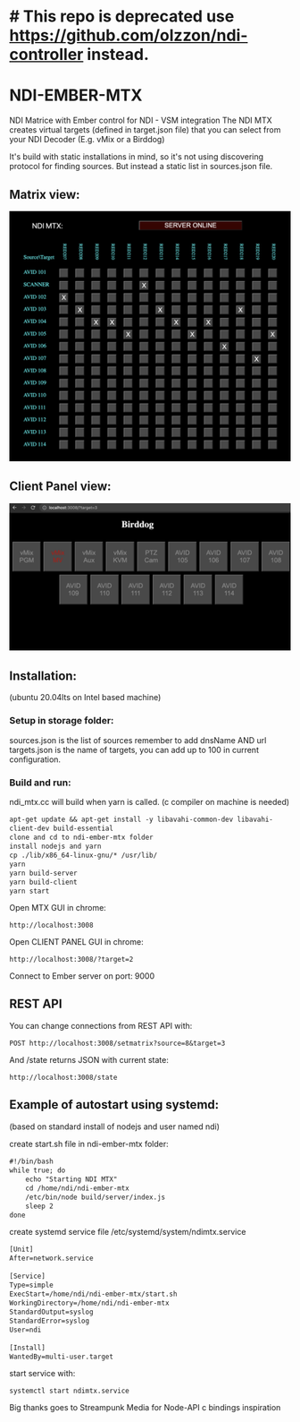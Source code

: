 # # This repo is deprecated use https://github.com/olzzon/ndi-controller instead.

# NDI-EMBER-MTX


NDI Matrice with Ember control for NDI - VSM integration
The NDI MTX creates virtual targets (defined in target.json file) that you can select from your NDI Decoder (E.g. vMix or a Birddog)

It's build with static installations in mind, so it's not using discovering protocol for finding sources. But instead a static list in sources.json file.

## Matrix view:
<img src="doc/mtx.png">

## Client Panel view:
<img src="doc/clientpanel.png">

## Installation: 
(ubuntu 20.04lts on Intel based machine)

### Setup in storage folder:
sources.json is the list of sources remember to add dnsName AND url
targets.json is the name of targets, you can add up to 100 in current configuration.

### Build and run:
ndi_mtx.cc will build when yarn is called.
(c compiler on machine is needed)
```
apt-get update && apt-get install -y libavahi-common-dev libavahi-client-dev build-essential
clone and cd to ndi-ember-mtx folder
install nodejs and yarn
cp ./lib/x86_64-linux-gnu/* /usr/lib/
yarn
yarn build-server
yarn build-client
yarn start
```

Open MTX GUI in chrome:
```
http://localhost:3008
```

Open CLIENT PANEL GUI in chrome:
```
http://localhost:3008/?target=2
```

Connect to Ember server on port: 9000

## REST API
You can change connections from REST API with:
```
POST http://localhost:3008/setmatrix?source=8&target=3
```
And /state returns JSON with current state:
```
http://localhost:3008/state
```

## Example of autostart using systemd:
(based on standard install of nodejs and user named ndi)

create start.sh file in ndi-ember-mtx folder:
```
#!/bin/bash
while true; do
    echo "Starting NDI MTX"
    cd /home/ndi/ndi-ember-mtx
    /etc/bin/node build/server/index.js
    sleep 2
done
```

create systemd service file /etc/systemd/system/ndimtx.service
```
[Unit]
After=network.service

[Service]
Type=simple
ExecStart=/home/ndi/ndi-ember-mtx/start.sh
WorkingDirectory=/home/ndi/ndi-ember-mtx
StandardOutput=syslog
StandardError=syslog
User=ndi

[Install]
WantedBy=multi-user.target
```
start service with:
```
systemctl start ndimtx.service
```


Big thanks goes to Streampunk Media for Node-API c bindings inspiration

